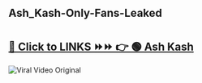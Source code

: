 
 ## Ash_Kash-Only-Fans-Leaked

# <h2><a href="https://clipsfans.com/Ash_Kash&ref=git">🔗 Click to LINKS ⏩⏩ 👉 🟢 Ash Kash </a></h2>

<a href="https://clipsfans.com/Ash_Kash&ref=git" rel="nofollow" data-target="animated-image.originalLink"><img src="https://i.ibb.co.com/xMMVF88/686577567.gif" alt="Viral Video Original" style="max-width: 100%; display: inline-block;" data-target="animated-image.originalImage"></a>
